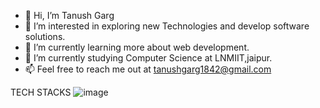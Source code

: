 - 👋 Hi, I’m Tanush Garg
- 👀 I’m interested in exploring new Technologies and develop software solutions.
- 🌱 I’m currently learning more about web development.
- 💞️ I’m currently studying Computer Science at LNMIIT,jaipur.
- 📫 Feel free to reach me out at tanushgarg1842@gmail.com

TECH STACKS 
![image](https://user-images.githubusercontent.com/69409200/161895709-4b2435d0-70be-49ae-b4b4-b48a4b068166.png)


<!---
Tanush1842/Tanush1842 is a ✨ special ✨ repository because its `README.md` (this file) appears on your GitHub profile.
You can click the Preview link to take a look at your changes.
--->
